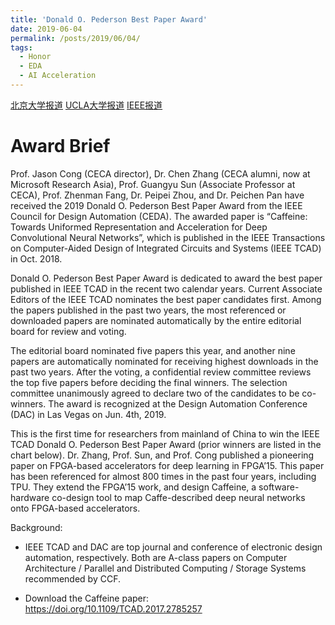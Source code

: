 ```yaml
---
title: 'Donald O. Pederson Best Paper Award'
date: 2019-06-04
permalink: /posts/2019/06/04/
tags:
  - Honor
  - EDA
  - AI Acceleration
---
```


[北京大学报道](https://cs.pku.edu.cn/info/1305/2155.htm)
[UCLA大学报道](https://cdsc.ucla.edu/2019/06/06/2019-donald-o-pederson-best-paper-award/)
[IEEE报道](https://ieee-ceda.org/awards/ieee-transactions-computer-aided-design-donald-o-pederson-best-paper-award)

Award Brief
======
Prof. Jason Cong (CECA director), Dr. Chen Zhang (CECA alumni, now at Microsoft Research Asia), Prof. Guangyu Sun (Associate Professor at CECA), Prof. Zhenman Fang, Dr. Peipei Zhou, and Dr. Peichen Pan have received the 2019 Donald O. Pederson Best Paper Award from the IEEE Council for Design Automation (CEDA). The awarded paper is “Caffeine: Towards Uniformed Representation and Acceleration for Deep Convolutional Neural Networks”, which is published in the IEEE Transactions on Computer-Aided Design of Integrated Circuits and Systems (IEEE TCAD) in Oct. 2018.

Donald O. Pederson Best Paper Award is dedicated to award the best paper published in IEEE TCAD in the recent two calendar years. Current Associate Editors of the IEEE TCAD nominates the best paper candidates first. Among the papers published in the past two years, the most referenced or downloaded papers are nominated automatically by the entire editorial board for review and voting.

The editorial board nominated five papers this year, and another nine papers are automatically nominated for receiving highest downloads in the past two years. After the voting, a confidential review committee reviews the top five papers before deciding the final winners. The selection committee unanimously agreed to declare two of the candidates to be co-winners. The award is recognized at the Design Automation Conference (DAC) in Las Vegas on Jun. 4th, 2019.

This is the first time for researchers from mainland of China to win the IEEE TCAD Donald O. Pederson Best Paper Award (prior winners are listed in the chart below). Dr. Zhang, Prof. Sun, and Prof. Cong published a pioneering paper on FPGA-based accelerators for deep learning in FPGA’15. This paper has been referenced for almost 800 times in the past four years, including TPU. They extend the FPGA’15 work, and design Caffeine, a software-hardware co-design tool to map Caffe-described deep neural networks onto FPGA-based accelerators.

Background:

* IEEE TCAD and DAC are top journal and conference of electronic design automation, respectively. Both are A-class papers on Computer Architecture / Parallel and Distributed Computing / Storage Systems recommended by CCF.

* Download the Caffeine paper: https://doi.org/10.1109/TCAD.2017.2785257